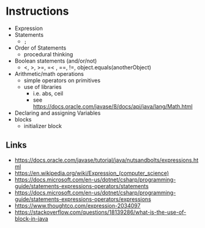 # Instructions
  - Expression
  - Statements
    - ```;```
  - Order of Statements
    - procedural thinking
  - Boolean statements (and/or/not)
    - <, >, >=, =< , ==, !=, object.equals(anotherObject)
  - Arithmetic/math operations
    - simple operators on primitives
    - use of libraries
      - i.e. abs, ceil
      - see https://docs.oracle.com/javase/8/docs/api/java/lang/Math.html
  - Declaring and assigning Variables
  - blocks
    - initializer block


## Links

- https://docs.oracle.com/javase/tutorial/java/nutsandbolts/expressions.html
- https://en.wikipedia.org/wiki/Expression_(computer_science)
- https://docs.microsoft.com/en-us/dotnet/csharp/programming-guide/statements-expressions-operators/statements
- https://docs.microsoft.com/en-us/dotnet/csharp/programming-guide/statements-expressions-operators/expressions
- https://www.thoughtco.com/expression-2034097
- https://stackoverflow.com/questions/18139286/what-is-the-use-of-block-in-java
